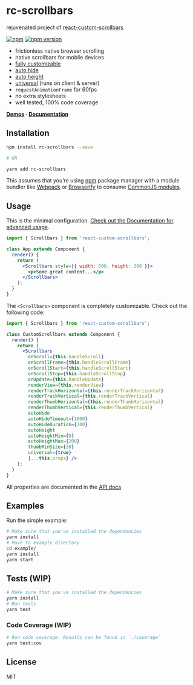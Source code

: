 rc-scrollbars
=========================
rejuvenated project of <a href="https://github.com/malte-wessel/react-custom-scrollbars" target="_blank">react-custom-scrollbars</a>

[![npm](https://img.shields.io/badge/npm-rc--scrollbars-brightgreen.svg?style=flat-square)](https://www.npmjs.com/package/rc-scrollbars)
[![npm version](https://img.shields.io/npm/v/rc-scrollbars.svg?style=flat-square)](https://www.npmjs.com/package/rc-scrollbars)

* frictionless native browser scrolling
* native scrollbars for mobile devices
* [fully customizable](https://github.com/sakhnyuk/rc-scrollbars/blob/master/docs/customization.md)
* [auto hide](https://github.com/sakhnyuk/rc-scrollbars/blob/master/docs/usage.md#auto-hide)
* [auto height](https://github.com/sakhnyuk/rc-scrollbars/blob/master/docs/usage.md#auto-height)
* [universal](https://github.com/sakhnyuk/rc-scrollbars/blob/master/docs/usage.md#universal-rendering) (runs on client & server)
* `requestAnimationFrame` for 60fps
* no extra stylesheets
* well tested, 100% code coverage

**[Demos](https://rc-scrollbars.vercel.app/) · [Documentation](https://github.com/sakhnyuk/rc-scrollbars/tree/master/docs)**

## Installation
```bash
npm install rc-scrollbars --save

# OR

yarn add rc-scrollbars
```

This assumes that you’re using [npm](http://npmjs.com/) package manager with a module bundler like [Webpack](http://webpack.github.io) or [Browserify](http://browserify.org/) to consume [CommonJS modules](http://webpack.github.io/docs/commonjs.html).

## Usage

This is the minimal configuration. [Check out the Documentation for advanced usage](https://github.com/sakhnyuk/rc-scrollbars/tree/master/docs).

```jsx
import { Scrollbars } from 'react-custom-scrollbars';

class App extends Component {
  render() {
    return (
      <Scrollbars style={{ width: 500, height: 300 }}>
        <p>Some great content...</p>
      </Scrollbars>
    );
  }
}
```

The `<Scrollbars>` component is completely customizable. Check out the following code:

```jsx
import { Scrollbars } from 'react-custom-scrollbars';

class CustomScrollbars extends Component {
  render() {
    return (
      <Scrollbars
        onScroll={this.handleScroll}
        onScrollFrame={this.handleScrollFrame}
        onScrollStart={this.handleScrollStart}
        onScrollStop={this.handleScrollStop}
        onUpdate={this.handleUpdate}
        renderView={this.renderView}
        renderTrackHorizontal={this.renderTrackHorizontal}
        renderTrackVertical={this.renderTrackVertical}
        renderThumbHorizontal={this.renderThumbHorizontal}
        renderThumbVertical={this.renderThumbVertical}
        autoHide
        autoHideTimeout={1000}
        autoHideDuration={200}
        autoHeight
        autoHeightMin={0}
        autoHeightMax={200}
        thumbMinSize={30}
        universal={true}
        {...this.props} />
    );
  }
}
```

All properties are documented in the [API docs](https://github.com/sakhnyuk/rc-scrollbars/blob/master/docs/API.md)

## Examples

Run the simple example:
```bash
# Make sure that you've installed the dependencies
yarn install
# Move to example directory
cd example/
yarn install
yarn start
```

## Tests (WIP)
```bash
# Make sure that you've installed the dependencies
yarn install
# Run tests
yarn test
```

### Code Coverage (WIP)
```bash
# Run code coverage. Results can be found in `./coverage`
yarn test:cov
```


## License

MIT
